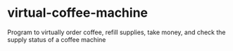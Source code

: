 # virtual-coffee-machine
Program to virtually order coffee, refill supplies, take money, and check the supply status of a coffee machine
